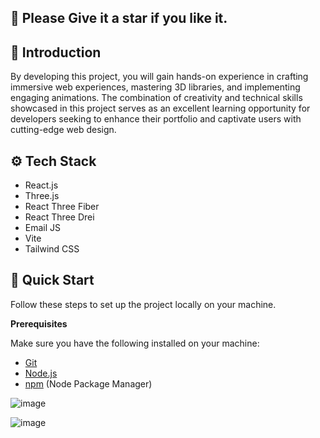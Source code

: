 ## <a name="Please Give it a star if you like it.">🤖 Please Give it a star if you like it.</a>
## <a name="introduction">🤖 Introduction</a>

By developing this project, you will gain hands-on experience in crafting immersive web experiences, mastering 3D libraries, and implementing engaging animations. The combination of creativity and technical skills showcased in this project serves as an excellent learning opportunity for developers seeking to enhance their portfolio and captivate users with cutting-edge web design.

## <a name="tech-stack">⚙️ Tech Stack</a>

- React.js
- Three.js
- React Three Fiber
- React Three Drei
- Email JS
- Vite
- Tailwind CSS


## <a name="quick-start">🤸 Quick Start</a>

Follow these steps to set up the project locally on your machine.

**Prerequisites**

Make sure you have the following installed on your machine:

- [Git](https://git-scm.com/)
- [Node.js](https://nodejs.org/en)
- [npm](https://www.npmjs.com/) (Node Package Manager)

![image](https://github.com/RimshaWebDev/Rimsha_3d_portfolio/assets/154248668/bfe73df7-250b-485f-a11b-16fdc8f70e75)

![image](https://github.com/RimshaWebDev/Rimsha_3d_portfolio/assets/154248668/e78c953f-b831-463b-b079-45f86e7a25da)


